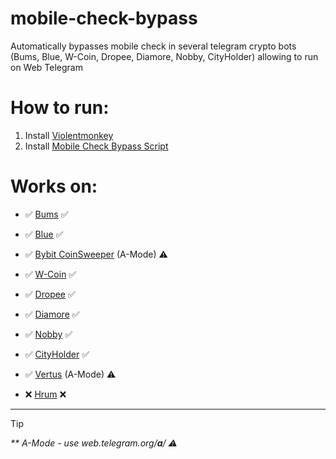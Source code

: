 # mobile-check-bypass
Automatically bypasses mobile check in several telegram crypto bots (Bums, Blue, W-Coin, Dropee, Diamore, Nobby, CityHolder) allowing to run on Web Telegram

# How to run:
1. Install [Violentmonkey](https://chromewebstore.google.com/detail/violentmonkey/jinjaccalgkegednnccohejagnlnfdag?hl=be)
2. Install [Mobile Check Bypass Script](https://github.com/draftpin/mobile-check-bypass/raw/main/mobile-check-bypass.user.js)

# Works on:
- ✅ [Bums](https://t.me/bums/app?startapp=ref_A4nckjC7) ✅
  
- ✅ [Blue](https://web.telegram.org/k/#?tgaddr=tg%3A%2F%2Fresolve%3Fdomain%3Dbluefarming_bot%26appname%3Dplay%26startapp%3D6444ac82) ✅
- ✅ [Bybit CoinSweeper](https://web.telegram.org/a/#?tgaddr=tg%3A%2F%2Fresolve%3Fdomain%3DBybitCoinsweeper_Bot%26start%3DreferredBy%3D516013992) (A-Mode) ⚠️
- ✅ [W-Coin](https://web.telegram.org/k/#?tgaddr=tg%3A%2F%2Fresolve%3Fdomain%3Dwcoin_tapbot%26startapp%3DNTE2MDEzOTky) ✅
- ✅ [Dropee](https://web.telegram.org/k/#?tgaddr=tg%3A%2F%2Fresolve%3Fdomain%3DDropeeBot%26appname%3Dplay%26startapp%3Dref_9pBNCnPMtXc) ✅
- ✅ [Diamore](https://web.telegram.org/k/#?tgaddr=tg%3A%2F%2Fresolve%3Fdomain%3DDiamoreCryptoBot%26appname%3Dapp%26startapp%3D516013992) ✅
- ✅ [Nobby](https://web.telegram.org/k/#?tgaddr=tg%3A%2F%2Fresolve%3Fdomain%3DNobbyGame_bot%26appname%3D%26startapp%3Dtg516013992) ✅
- ✅ [CityHolder](https://web.telegram.org/k/#?tgaddr=tg%3A%2F%2Fresolve%3Fdomain%3Dcityholder%26appname%3Dgame%26startapp%3D516013992) ✅
- ✅ [Vertus](https://web.telegram.org/a/#?tgaddr=tg%3A%2F%2Fresolve%3Fdomain%3Dvertus_app_bot%26appname%3Dapp%26startapp%3D516013992) (A-Mode) ⚠️
- ❌ [Hrum](https://web.telegram.org/k/#?tgaddr=tg%3A%2F%2Fresolve%3Fdomain%3Dhrummebot%26appname%3Dgame%26startapp%3Dref516013992) ❌

---
> [!TIP]
_** A-Mode - use web.telegram.org/**a**/ ⚠️_
